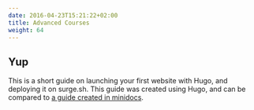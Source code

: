 ```yaml
---
date: 2016-04-23T15:21:22+02:00
title: Advanced Courses
weight: 64
---
```


## Yup

This is a short guide on launching your first website with Hugo, and deploying it on surge.sh. This guide was created using Hugo, and can be compared to [a guide created in minidocs](http://hugo-minidoc.surge.sh/).